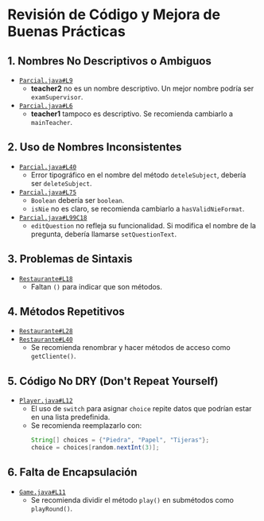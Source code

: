 # Revisión de Código y Mejora de Buenas Prácticas

## 1. Nombres No Descriptivos o Ambiguos

- [`Parcial.java#L9`](https://github.com/celiabecerril/23-24-prg2-ep/blame/445ddf27e1ca6e7870647bf9760e6f23f7a4daf0/src/Parcial.java#L9)
  - **teacher2** no es un nombre descriptivo. Un mejor nombre podría ser `examSupervisor`.
- [`Parcial.java#L6`](https://github.com/celiabecerril/23-24-prg2-ep/blame/445ddf27e1ca6e7870647bf9760e6f23f7a4daf0/src/Parcial.java#L6)
  - **teacher1** tampoco es descriptivo. Se recomienda cambiarlo a `mainTeacher`.

## 2. Uso de Nombres Inconsistentes

- [`Parcial.java#L40`](https://github.com/celiabecerril/23-24-prg2-ep/blame/445ddf27e1ca6e7870647bf9760e6f23f7a4daf0/src/Parcial.java#L40)
  - Error tipográfico en el nombre del método `deteleSubject`, debería ser `deleteSubject`.
- [`Parcial.java#L75`](https://github.com/celiabecerril/23-24-prg2-ep/blame/445ddf27e1ca6e7870647bf9760e6f23f7a4daf0/src/Parcial.java#L75)
  - `Boolean` debería ser `boolean`.
  - `isNie` no es claro, se recomienda cambiarlo a `hasValidNieFormat`.
- [`Parcial.java#L99C18`](https://github.com/celiabecerril/23-24-prg2-ep/blame/445ddf27e1ca6e7870647bf9760e6f23f7a4daf0/src/Parcial.java#L99C18-L99C18)
  - `editQuestion` no refleja su funcionalidad. Si modifica el nombre de la pregunta, debería llamarse `setQuestionText`.

## 3. Problemas de Sintaxis

- [`Restaurante#L18`](https://github.com/celiabecerril/23-24-prg2/blob/ba7bfd13af67c130d097c983f2d370d6ae5e9bd0/entregas/BecerrilCelia/Reto-003/Restaurante#L18)
  - Faltan `()` para indicar que son métodos.

## 4. Métodos Repetitivos

- [`Restaurante#L28`](https://github.com/celiabecerril/23-24-prg2/blob/ba7bfd13af67c130d097c983f2d370d6ae5e9bd0/entregas/BecerrilCelia/Reto-003/Restaurante#L28) 
- [`Restaurante#L40`](https://github.com/celiabecerril/23-24-prg2/blob/ba7bfd13af67c130d097c983f2d370d6ae5e9bd0/entregas/BecerrilCelia/Reto-003/Restaurante#L40)
  - Se recomienda renombrar y hacer métodos de acceso como `getCliente()`.

## 5. Código No DRY (Don't Repeat Yourself)

- [`Player.java#L12`](https://github.com/celiabecerril/23-24-prg2-PPT/blob/3c634214be9f26a52c33681d229140c2c7f69251/entregas/BecerrilRianoCelia/PPT/Player.java#L12)
  - El uso de `switch` para asignar `choice` repite datos que podrían estar en una lista predefinida.
  - Se recomienda reemplazarlo con:
    ```java
    String[] choices = {"Piedra", "Papel", "Tijeras"};
    choice = choices[random.nextInt(3)];
    ```

## 6. Falta de Encapsulación

- [`Game.java#L11`](https://github.com/celiabecerril/23-24-prg2-PPT/blob/3c634214be9f26a52c33681d229140c2c7f69251/entregas/BecerrilRianoCelia/PPT/Game.java#L11)
  - Se recomienda dividir el método `play()` en submétodos como `playRound()`.
